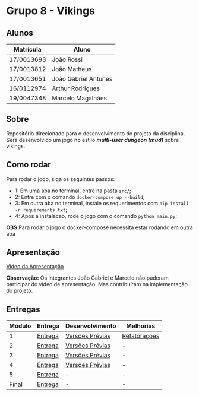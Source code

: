 # Grupo 8 - Vikings

## Alunos

| Matrícula | Aluno |
| -- | -- |
| 17/0013693 | João Rossi |
| 17/0013812 | João Matheus |
| 17/0013651 | João Gabriel Antunes |
| 16/0112974 | Arthur Rodrigues |
| 19/0047348 | Marcelo Magalhães |

## Sobre

Repositório direcionado para o desenvolvimento do projeto da disciplina. Será desenvolvido um jogo no estilo ***multi-user dungeon (mud)*** sobre vikings.

## Como rodar
Para rodar o jogo, siga os seguintes passos:
- 1: Em uma aba no terminal, entre na pasta `src/`;
- 2: Entre com o comando `docker-compose up --build`;
- 3: Em outra aba no terminal, instale os requerimentos com `pip install -r requirements.txt`;
- 4: Apos a instalacao, rode o jogo com o comando `python main.py`;

**OBS** Para rodar o jogo o docker-compose necessita estar rodando em outra aba

## Apresentação

[Vídeo da Apresentação](./media/apresentacao-grupo8-vikings.mp4)

**Observação:** Os integrantes João Gabriel e Marcelo não puderam participar do vídeo de apresentação. Mas contribuíram na implementação do projeto.

## Entregas

| Módulo | Entrega | Desenvolvimento | Melhorias |
| ------ | ------- | --------------- | --------- |
| 1 | [Entrega](./mod_1/README.md) | [Versões Prévias](./mod_1/prev/README.md) | [Refatorações](./mod_1/refat/README.md) |
| 2 | [Entrega](./mod_2/README.md) | [Versões Prévias](./mod_2/prev/README.md) | - |
| 3 | [Entrega](./mod_3/README.md) | [Versões Prévias](./mod_3/prev/README.md) | - |
| 4 | [Entrega](./mod_4/README.md) | [Versões Prévias](./mod_4/prev/README.md) | - |
| 5 | [Entrega](./mod_5/README.md) | - | - |
| Final | [Entrega](./src/) | - | - |


